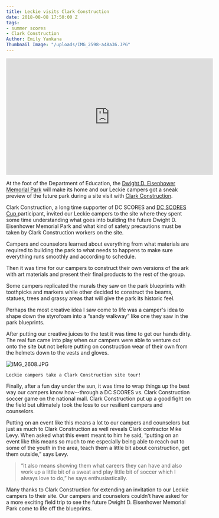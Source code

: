 ```yaml
---
title: Leckie visits Clark Construction
date: 2018-08-08 17:50:00 Z
tags:
- summer scores
- Clark Construction
Author: Emily Yankana
Thumbnail Image: "/uploads/IMG_2598-a48a36.JPG"
---
```


<iframe width="560" height="315" src="https://www.youtube.com/embed/z-1Y46pNBBQ" frameborder="0" allow="autoplay; encrypted-media" allowfullscreen></iframe>

At the foot of the Department of Education, the [Dwight D. Eisenhower Memorial Park](http://www.eisenhowermemorial.org/#memorial/site?p=0) will make its home and our Leckie campers got a sneak preview of the future park during a site visit with [Clark Construction](https://www.clarkconstruction.com/).





Clark Construction, a long time supporter of DC SCORES and [DC SCORES Cup ](https://www.dcscorescup.org/)participant, invited our Leckie campers to the site where they spent some time understanding what goes into building the future Dwight D. Eisenhower Memorial Park and what kind of safety precautions must be taken by Clark Construction workers on the site.

Campers and counselors learned about everything from what materials are required to building the park to what needs to happens to make sure everything runs smoothly and according to schedule.

Then it was time for our campers to construct their own versions of the ark with art materials and present their final products to the rest of the group.

Some campers replicated the murals they saw on the park blueprints with toothpicks and markers while other decided to construct the beams, statues, trees and grassy areas that will give the park its historic feel.

Perhaps the most creative idea I saw come to life was a camper's idea to shape down the styrofoam into a “sandy walkway” like one they saw in the park blueprints.

After putting our creative juices to the test it was time to get our hands dirty. The real fun came into play when our campers were able to venture out onto the site but not before putting on construction wear of their own from the helmets down to the vests and gloves.

![IMG_2608.JPG](/uploads/IMG_2608.JPG)

`Leckie campers take a Clark Construction site tour!`

Finally, after a fun day under the sun, it was time to wrap things up the best way our campers know how--through a DC SCORES vs. Clark Construction soccer game on the national mall. Clark Construction put up a good fight on the field but ultimately took the loss to our resilient campers and counselors.

Putting on an event like this means a lot to our campers and counselors but just as much to Clark Construction as well reveals Clark contractor Mike Levy. When asked what this event meant to him he said, “putting on an event like this means so much to me especially being able to reach out to some of the youth in the area, teach them a little bit about construction, get them outside,” says Levy.

> “It also means showing them what careers they can have and also work up a little bit of a sweat and play little bit of soccer which I always love to do,” he says enthusiastically.

Many thanks to Clark Construction for extending an invitation to our Leckie campers to their site. Our campers and counselors couldn’t have asked for a more exciting field trip to see the future Dwight D. Eisenhower Memorial Park come to life off the blueprints.